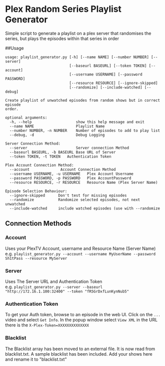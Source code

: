 # Plex Random Series Playlist Generator

Simple script to generate a playlist on a plex server that randomises the series, but plays the episodes within that 
series in order

##Usage
```
usage: playlist_generator.py [-h] [--name NAME] [--number NUMBER] [--server]
                             [--baseurl BASEURL] [--token TOKEN] [--account]
                             [--username USERNAME] [--password PASSWORD]
                             [--resource RESOURCE] [--ignore-skipped]
                             [--randomize] [--include-watched] [--debug]

Create playlist of unwatched episodes from random shows but in correct episode
order.

optional arguments:
  -h, --help                    show this help message and exit
  --name NAME                   Playlist Name
  --number NUMBER, -n NUMBER    Number of episodes to add to play list
  --debug, -d                   Debug Logging

Server Connection Method:
  --server                      Server connection Method
  --baseurl BASEURL, -b BASEURL Base URL of Server
  --token TOKEN, -t TOKEN   Authentication Token

Plex Account Connection Method:
  --account              Account Connection Method
  --username USERNAME, -u USERNAME   Plex Account Username
  --password PASSWORD, -p PASSWORD   Plex AccountPassword
  --resource RESOURCE, -r RESOURCE   Resource Name (Plex Server Name)

Episode Selection Behaviour:
  --ignore-skipped      Don't test for missing episodes
  --randomize           Randomize selected episodes, not next unwatched
  --include-watched     include watched episodes (use with --randomize
```
## Connection Methods
### Account
Uses your PlexTV Account, username and Resource Name (Server Name)  
e.g. `playlist_generator.py --account --username MyUserName --password Sh1tPass --resource MyServer`

### Server
Uses The Server URL and Authentication Token  
e.g. `playlist_generator.py --server --baseurl "http://172.16.1.100:32400" --token "fR5GrDxfLunKynNub5"`

### Authentication Token
To get your Auth token, browse to an episode in the web UI. Click on the `...` video and select `Get Info`.  In the 
popup window select `View XML` in the URL there is the `X-Plex-Token=XXXXXXXXXXXXXX`

### Blacklist
The Blacklist array has been moved to an external file. It is now read from blacklist.txt. A sample blacklist has been included. Add your shows here and rename it to "blacklist.txt"
